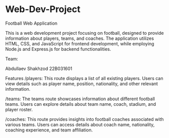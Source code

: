 # Web-Dev-Project
Football Web Application

This is a web development project focusing on football, designed to provide information about players, teams, and coaches. The application utilizes HTML, CSS, and JavaScript for frontend development, while employing Node.js and Express.js for backend functionalities.

Team:

Abdullaev Shakhzod 22B031601 


Features
/players: This route displays a list of all existing players. Users can view details such as player name, position, nationality, and other relevant information.

/teams: The teams route showcases information about different football teams. Users can explore details about team name, coach, stadium, and player roster.

/coaches: This route provides insights into football coaches associated with various teams. Users can access details about coach name, nationality, coaching experience, and team affiliation.

